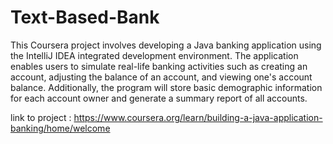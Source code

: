 # Text-Based-Bank
This Coursera project involves developing a Java banking application using the IntelliJ IDEA integrated development environment. The application enables users to simulate real-life banking activities such as creating an account, adjusting the balance of an account, and viewing one's account balance. Additionally, the program will store basic demographic information for each account owner and generate a summary report of all accounts.

link to project : https://www.coursera.org/learn/building-a-java-application-banking/home/welcome
